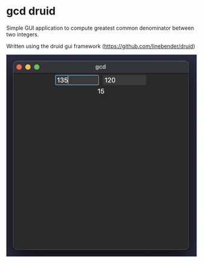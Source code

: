 # gcd druid

Simple GUI application to compute greatest common denominator between two integers.

Written using the druid gui framework (https://github.com/linebender/druid)

![ screenshot of application. Two number inputs can be seen as well as text displaying the gcd between these numbers ](./misc/screenshot.png)
